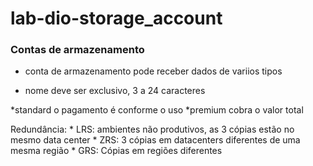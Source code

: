 # lab-dio-storage_account

### Contas de armazenamento

* conta de armazenamento pode receber dados de variios tipos

* nome deve ser exclusivo, 3 a 24 caracteres

*standard o pagamento é conforme o uso
*premium cobra o valor total

Redundância:
	* LRS: ambientes não produtivos, as 3 cópias estão no mesmo data center
	* ZRS: 3 cópias em datacenters diferentes de uma mesma região
	* GRS: Cópias em regiões diferentes
	
